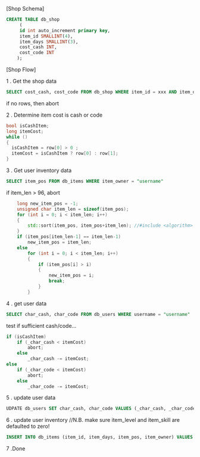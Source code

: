 [Shop Schema]
```SQL
CREATE TABLE db_shop
     (
     id int auto_increment primary key, 
     item_id SMALLINT(4),
     item_days SMALLINT(3),
     cost_cash INT, 
     cost_code INT
    );
```


[Shop Flow]

1 . Get the shop data

```SQL
SELECT cost_cash, cost_code FROM db_shop WHERE item_id = xxx AND item_days = yyy
```
if no rows, then abort

2 . Determine item cost is cash or code
```C++
bool isCashItem;
long itemCost;
while ()
{
  isCashItem = row[0] > 0 ;
  itemCost = isCashItem ? row[0] : row[1];
}
```

3 . Get user inventory data
```SQL
SELECT item_pos FROM db_items WHERE item_owner = "username"
```

if item_len > 96, abort
```C++
	long new_item_pos = -1;
	unsigned char item_len = sizeof(item_pos);
	for (int i = 0; i < item_len; i++)
	{
		std::sort(item_pos, item_pos+item_len); //#include <algorithm>
	}
	if (item_pos[item_len-1] == item_len-1)
		new_item_pos = item_len;
	else
		for (int i = 0; i < item_len; i++)
		{
			if (item_pos[i] > i)
			{
				new_item_pos = i;
				break;
			}
		}
```
4 . get user data
```SQL
SELECT char_cash, char_code FROM db_users WHERE username = "username"
```
test if sufficient cash/code...

```C++
if (isCashItem)
	if (_char_cash < itemCost)
		abort;
	else
		_char_cash -= itemCost;
else
	if (_char_code < itemCost)
		abort;
	else
		_char_code -= itemCost;
```

5 . update user data		
```SQL
UDPATE db_users SET char_cash, char_code VALUES (_char_cash, _char_code) WHERE username = "username"
```
6 . update user inventory
//N.B. make sure item_level and item_skill are defaulted to zero!
```SQL
INSERT INTO db_items (item_id, item_days, item_pos, item_owner) VALUES (_item_id, _item_days, new_item_pos, "username")
```
7 .Done
